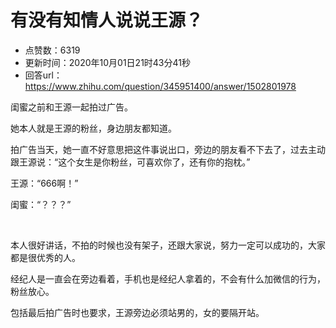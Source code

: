 # 有没有知情人说说王源？
- 点赞数：6319
- 更新时间：2020年10月01日21时43分41秒
- 回答url：https://www.zhihu.com/question/345951400/answer/1502801978
<body>
 <p data-pid="IVSKk73v">闺蜜之前和王源一起拍过广告。</p>
 <p data-pid="8tryKo4c">她本人就是王源的粉丝，身边朋友都知道。</p>
 <p data-pid="eUPjqrHW">拍广告当天，她一直不好意思把这件事说出口，旁边的朋友看不下去了，过去主动跟王源说：“这个女生是你粉丝，可喜欢你了，还有你的抱枕。”</p>
 <p data-pid="fDYGIm_9">王源：“666啊！”</p>
 <p data-pid="TzGP6nKu">闺蜜：“？？？”</p>
 <p class="ztext-empty-paragraph"><br></p>
 <p data-pid="DTD5pQgV">本人很好讲话，不拍的时候也没有架子，还跟大家说，努力一定可以成功的，大家都是很优秀的人。</p>
 <p data-pid="e5bvfmAQ">经纪人是一直会在旁边看着，手机也是经纪人拿着的，不会有什么加微信的行为，粉丝放心。</p>
 <p data-pid="---8IigZ">包括最后拍广告时也要求，王源旁边必须站男的，女的要隔开站。</p>
 <p></p>
</body>